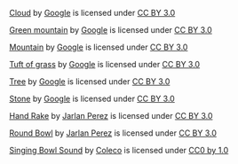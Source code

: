 [Cloud](https://poly.google.com/view/44cGXp6_8WD) by [Google](https://poly.google.com/user/4aEd8rQgKu2) is licensed under [CC BY 3.0](https://creativecommons.org/licenses/by/3.0/legalcode)

[Green mountain](https://poly.google.com/view/3NvfPMBZrBQ) by [Google](https://poly.google.com/user/4aEd8rQgKu2) is licensed under [CC BY 3.0](https://creativecommons.org/licenses/by/3.0/legalcode)

[Mountain](https://poly.google.com/view/0Fl55ZzsVzT) by [Google](https://poly.google.com/user/4aEd8rQgKu2) is licensed under [CC BY 3.0](https://creativecommons.org/licenses/by/3.0/legalcode)

[Tuft of grass](https://poly.google.com/view/3tyh15Fbmsx) by [Google](https://poly.google.com/user/4aEd8rQgKu2) is licensed under [CC BY 3.0](https://creativecommons.org/licenses/by/3.0/legalcode)

[Tree](https://poly.google.com/view/6pwiq7hSrHr) by [Google](https://poly.google.com/user/4aEd8rQgKu2) is licensed under [CC BY 3.0](https://creativecommons.org/licenses/by/3.0/legalcode)

[Stone](https://poly.google.com/view/50q_bJkLcuq) by [Google](https://poly.google.com/user/4aEd8rQgKu2) is licensed under [CC BY 3.0](https://creativecommons.org/licenses/by/3.0/legalcode)

[Hand Rake](https://poly.google.com/view/b5lg0YPzWCu) by [Jarlan Perez](https://poly.google.com/user/4lZfAdz3x3X) is licensed under [CC BY 3.0](https://creativecommons.org/licenses/by/3.0/legalcode)

[Round Bowl](https://poly.google.com/view/92cJv8Wi9BG) by [Jarlan Perez](https://poly.google.com/user/4lZfAdz3x3X) is licensed under [CC BY 3.0](https://creativecommons.org/licenses/by/3.0/legalcode)

[Singing Bowl Sound](https://freesound.org/people/Coleco/sounds/59156/) by [Coleco](https://freesound.org/people/Coleco/) is licensed under [CC0 by 1.0](https://creativecommons.org/publicdomain/zero/1.0/)
